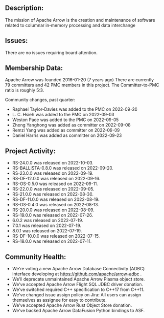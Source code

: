 ## Description:

The mission of Apache Arrow is the creation and maintenance of
software related to columnar in-memory processing and data interchange

## Issues:

There are no issues requiring board attention.

## Membership Data:

Apache Arrow was founded 2016-01-20 (7 years ago)
There are currently 79 committers and 42 PMC members in this project.
The Committer-to-PMC ratio is roughly 5:3.

Community changes, past quarter:
- Raphael Taylor-Davies was added to the PMC on 2022-09-20
- L. C. Hsieh was added to the PMC on 2022-09-03
- Weston Pace was added to the PMC on 2022-09-05
- Zhong Yanghong was added as committer on 2022-09-08
- Remzi Yang was added as committer on 2022-09-09
- Daniel Harris was added as committer on 2022-09-23

## Project Activity:

- RS-24.0.0 was released on 2022-10-03.
- RS-BALLISTA-0.8.0 was released on 2022-09-20.
- RS-23.0.0 was released on 2022-09-19.
- RS-DF-12.0.0 was released on 2022-09-16.
- RS-OS-0.5.0 was released on 2022-09-11.
- RS-22.0.0 was released on 2022-09-05.
- RS-21.0.0 was released on 2022-08-30.
- RS-DF-11.0.0 was released on 2022-08-19.
- RS-OS-0.4.0 was released on 2022-08-13.
- RS-20.0.0 was released on 2022-08-09.
- RS-19.0.0 was released on 2022-07-26.
- 6.0.2 was released on 2022-07-19.
- 7.0.1 was released on 2022-07-19.
- 8.0.1 was released on 2022-07-19.
- RS-DF-10.0.0 was released on 2022-07-15.
- RS-18.0.0 was released on 2022-07-11.

## Community Health:

- We're voting a new Apache Arrow Database Connectivity (ADBC)
  interface developing at https://github.com/apache/arrow-adbc .
- We'll deprecate unmaintained Apache Arrow Plasma object store.
- We've accepted Apache Arrow Flight SQL JDBC driver donation.
- We've switched required C++ specification to C++17 from C++11.
- We've changed issue assign policy on Jira: All users can assign
  themselves as assignee for easy to contribute.
- We've accepted Apache Arrow Rust Object Store donation.
- We've backed Apache Arrow DataFusion Python bindings to ASF.
